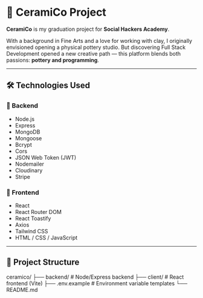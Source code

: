 # 🎨 CeramiCo Project

**CeramiCo** is my graduation project for **Social Hackers Academy**.

With a background in Fine Arts and a love for working with clay, I originally envisioned opening a physical pottery studio. But discovering Full Stack Development opened a new creative path — this platform blends both passions: **pottery and programming**.

---

## 🛠️ Technologies Used

### 🔧 Backend
- Node.js  
- Express  
- MongoDB  
- Mongoose  
- Bcrypt  
- Cors  
- JSON Web Token (JWT)  
- Nodemailer  
- Cloudinary  
- Stripe  

### 🎨 Frontend
- React  
- React Router DOM  
- React Toastify  
- Axios  
- Tailwind CSS  
- HTML / CSS / JavaScript  

---

## 📁 Project Structure

ceramico/
├── backend/ # Node/Express backend
├── client/ # React frontend (Vite)
├── .env.example # Environment variable templates
└── README.md